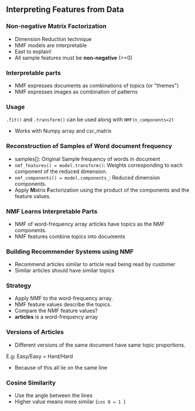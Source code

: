 ## Interpreting Features from Data

### Non-negative Matrix Factorization
- Dimension Reduction technique
- NMF models are interpretable
- East to explain!
- All sample features must be **non-negative** (>=0)

### Interpretable parts
- NMF expresses documents as combinations of topics (or "themes")
- NMF expresses images as combination of patterns

### Usage
`.fit()` and `.transform()` can be used along with `NMF(n_components=2)`
- Works with Numpy array and csr_matrix

### Reconstruction of Samples of Word document frequency
- samples[]: Original Sample frequency of words in document
- `nmf_features() = model.transform()`: Weights corresponding to each component of the reduced dimension.
- `nmf_components() = model.components_`: Reduced dimension components. 
- Apply **M**atrix **F**actorization using the product of the components and the feature values. 

### NMF Learns Interpretable Parts
- NMF of word-frequency array articles have topics as the NMF components.
- NMF features combine topics into documents

### Building Recommender Systems using NMF
- Recommend articles similar to article read being read by customer
- Similar articles should have similar topics

### Strategy
- Apply NMF to the word-frequency array.
- NMF feature values describe the topics.
- Compare the NMF feature values?
- **articles** is a word-frequency array

### Versions of Articles
- Different versions of the same document have same topic proportions. 

E.g: Easy/Easy = Hard/Hard

- Because of this all lie on the same line

### Cosine Similarity
- Use the angle between the lines
- Higher value means more similar (`cos 0 = 1 `)
